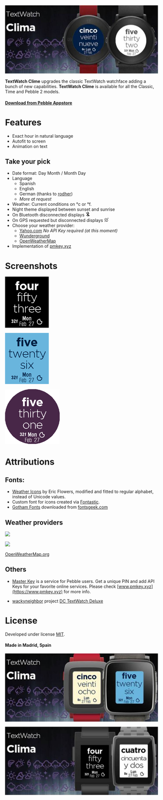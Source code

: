 ![banner](store/BannerRound.png)

**TextWatch Clime** upgrades the classic TextWatch watchface adding a bunch of new capabilities. **TextWatch Clime** is available for all the Classic, Time and Pebble 2 models.

#### [Download from Pebble Appstore](https://apps.getpebble.com/en_US/application/58a94da90dfc32d35b0002f8)

# Features
* Exact hour in natural language
* Autofit to screen
* Animation on text

## Take your pick
* Date format: Day Month / Month Day
* Language
  * Spanish
  * English
  * German (thanks to [rodher](https://github.com/rodher))
  * _More at request_
 * Weather: Current conditions on °c or °f.
 * Night theme displayed between sunset and sunrise
 * On Bluetooth disconnected displays ![BTDis](https://raw.githubusercontent.com/dieghernan/Sfera/master/assets/BTDisconnectIcon.png)
 * On GPS requested but disconnected displays ![GPSDis](https://raw.githubusercontent.com/dieghernan/Sfera/master/assets/GPSDisconnectIcon.png)
 * Choose your weather provider:
    * [Yahoo.com](https://www.yahoo.com/?ilc=401) _No API Key required (at this moment)_
    * [Wunderground](https://www.wunderground.com/?apiref=fb6856330e74c168)
    * [OpenWeatherMap](https://openweathermap.org/)
 * Implementation of [pmkey.xyz](https://www.pmkey.xyz)    

# Screenshots
![](store/ScrShClass.gif)

![](store/ScrShTime.gif)

![](store/ScrShRound.gif) 

# Attributions
## Fonts: 
 * [Weather Icons](https://erikflowers.github.io/weather-icons) by Eric Flowers, modified and fitted to regular alphabet, instead of Unicode values.
 * Custom font for icons created via [Fontastic](http://fontastic.me/).
 * [Gotham Fonts](http://fontsgeek.com/search?q=gotham) downloaded from [fontsgeek.com](http://fontsgeek.com)
  
## Weather providers  

<a href="https://www.yahoo.com/?ilc=401"><img src="https://poweredby.yahoo.com/purple.png"></a>

<a href="https://www.wunderground.com/?apiref=fb6856330e74c168"><img src="https://icons.wxug.com/logos/PNG/wundergroundLogo_4c.png" width="120" ></a>

[OpenWeatherMap.org](https://openweathermap.org/)

## Others

* [Master Key](https://www.pmkey.xyz) is a service for Pebble users. Get a unique PIN and add API Keys for your favorite online services. Please check [www.pmkey.xyz](https://www.pmkey.xyz) for more info.

* [wackyneighbor](https://github.com/wackyneighbor) project [DC TextWatch Deluxe](https://github.com/wackyneighbor/DC_Text_Watch_Deluxe)


# License
Developed under license [MIT](https://github.com/dieghernan/TextWatchES_Weather/blob/master/MIT%20License).


#### Made in Madrid, Spain


![banner](store/BannerTime.png)

![banner](store/BannerClass.png)



